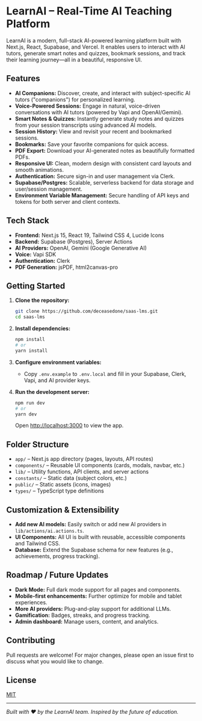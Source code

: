 # LearnAI – Real-Time AI Teaching Platform

LearnAI is a modern, full-stack AI-powered learning platform built with Next.js, React, Supabase, and Vercel. It enables users to interact with AI tutors, generate smart notes and quizzes, bookmark sessions, and track their learning journey—all in a beautiful, responsive UI.

## Features

- **AI Companions:** Discover, create, and interact with subject-specific AI tutors ("companions") for personalized learning.
- **Voice-Powered Sessions:** Engage in natural, voice-driven conversations with AI tutors (powered by Vapi and OpenAI/Gemini).
- **Smart Notes & Quizzes:** Instantly generate study notes and quizzes from your session transcripts using advanced AI models.
- **Session History:** View and revisit your recent and bookmarked sessions.
- **Bookmarks:** Save your favorite companions for quick access.
- **PDF Export:** Download your AI-generated notes as beautifully formatted PDFs.
- **Responsive UI:** Clean, modern design with consistent card layouts and smooth animations.
- **Authentication:** Secure sign-in and user management via Clerk.
- **Supabase/Postgres:** Scalable, serverless backend for data storage and user/session management.
- **Environment Variable Management:** Secure handling of API keys and tokens for both server and client contexts.

## Tech Stack

- **Frontend:** Next.js 15, React 19, Tailwind CSS 4, Lucide Icons
- **Backend:** Supabase (Postgres), Server Actions
- **AI Providers:** OpenAI, Gemini (Google Generative AI)
- **Voice:** Vapi SDK
- **Authentication:** Clerk
- **PDF Generation:** jsPDF, html2canvas-pro

## Getting Started

1. **Clone the repository:**
   ```sh
   git clone https://github.com/deceasedone/saas-lms.git
   cd saas-lms
   ```

2. **Install dependencies:**
   ```sh
   npm install
   # or
   yarn install
   ```

3. **Configure environment variables:**
   - Copy `.env.example` to `.env.local` and fill in your Supabase, Clerk, Vapi, and AI provider keys.

4. **Run the development server:**
   ```sh
   npm run dev
   # or
   yarn dev
   ```
   Open [http://localhost:3000](http://localhost:3000) to view the app.

## Folder Structure

- `app/` – Next.js app directory (pages, layouts, API routes)
- `components/` – Reusable UI components (cards, modals, navbar, etc.)
- `lib/` – Utility functions, API clients, and server actions
- `constants/` – Static data (subject colors, etc.)
- `public/` – Static assets (icons, images)
- `types/` – TypeScript type definitions

## Customization & Extensibility

- **Add new AI models:** Easily switch or add new AI providers in `lib/actions/ai.actions.ts`.
- **UI Components:** All UI is built with reusable, accessible components and Tailwind CSS.
- **Database:** Extend the Supabase schema for new features (e.g., achievements, progress tracking).

## Roadmap / Future Updates

- **Dark Mode:** Full dark mode support for all pages and components.
- **Mobile-first enhancements:** Further optimize for mobile and tablet experiences.
- **More AI providers:** Plug-and-play support for additional LLMs.
- **Gamification:** Badges, streaks, and progress tracking.
- **Admin dashboard:** Manage users, content, and analytics.

## Contributing

Pull requests are welcome! For major changes, please open an issue first to discuss what you would like to change.

## License

[MIT](LICENSE)

---

*Built with ❤️ by the LearnAI team. Inspired by the future of education.*
